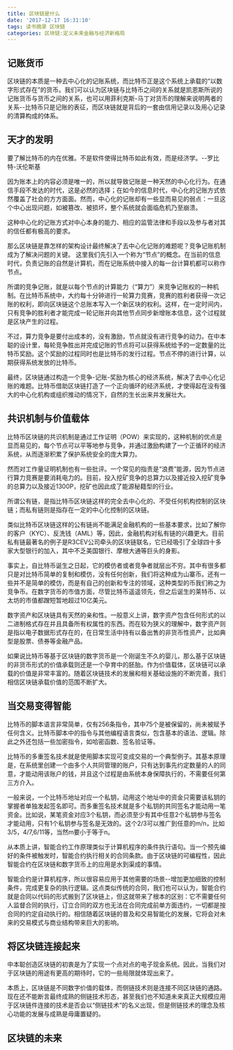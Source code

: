 ```yaml
---
title: 区块链是什么  
date: '2017-12-17 16:31:10'  
tags: 读书摘录 区块链
categories: 区块链:定义未来金融与经济新格局
---
```

## 记账货币

区块链的本质是一种去中心化的记账系统，而比特币正是这个系统上承载的“以数字形式存在”的货币。我们可以认为区块链与比特币之间的关系就是凯恩斯所说的记账货币与货币之间的关系，也可以用菲利克斯-马丁对货币的理解来说明两者的关系--比特币只是记账的表征，而区块链就是背后的一套由信用记录以及用心记录的清算构成的体系。

## 天才的发明

要了解比特币的内在优雅。不是软件使得比特币如此有效，而是经济学。--罗比特-沃伦斯基

因为账本上的内容必须是唯一的，所以就导致记账是一种天然的中心化行为。在通信手段不发达的时代，这是必然的选择；在如今的信息时代，中心化的记账方式依然覆盖了社会的方方面面。然而，中心化的记账却有一些显而易见的弱点：一旦这个中心出现问题，如被篡改、被损坏，整个系统就会面临危机乃至崩溃。

这种中心化的记账方式对中心本身的能力、相应的监管法律和手段以及参与者对其的信任都有极高的要求。

那么区块链是靠怎样的架构设计最终解决了去中心化记账的难题呢？竞争记账机制成为了解决问题的关键。
这里我们先引入一个称为“节点”的概念。在当前的信息时代，负责记账的自然是计算机，而在记账系统中接入的每一台计算机都可以称作节点。

所谓的竞争记账，就是以每个节点的计算能力（“算力”）来竞争记账权的一种机制。在比特币系统中，大约每十分钟进行一轮算力竞赛，竞赛的胜利者获得一次记账的权利，即向区块链这个总账本写入一个新区块的权利。这样，在一定时间内，只有竞争的胜利者才能完成一轮记账并向其他节点同步新增账本信息，这个过程就是区块产生的过程。

不过，算力竞争是要付出成本的，没有激励，节点就没有进行竞争的动力。在中本聪的设计里，每轮竞争胜出并完成记账的节点将可以获得系统给予的一定数量的比特币奖励。这个奖励的过程同时也是比特币的发行过程。节点不停的进行计算，以期获得系统发放的比特币。

最终，区块链通过构造一个竞争-记账-奖励为核心的经济系统，解决了去中心化记账的难题。比特币借助区块链打造了一个正向循环的经济系统，才使得起在没有强大的中心化机构或组织推动的情况下，自然的生长出来并发展壮大。

## 共识机制与价值载体

比特币区块链的共识机制是通过工作证明（POW）来实现的，这种机制的优点是显而易见的，每个节点可以平等地参与竞争，并通过激励构建了一个正循环的经济系统，从而逐渐积累了保护系统安全的庞大算力。

然而对工作量证明机制也有一些批评。一个常见的指责是“浪费”能源，因为节点进行算力竞赛是要消耗电力的。目前，投入挖矿竞争的总算力以及接近投入挖矿竞争的总算力以及接近1300P，挖矿也因此成了能源秘籍型的行业。

所谓公有链，是指比特币区块链这样的完全去中心化的、不受任何机构控制的区块链；而私有链则是指存在一定的中心化控制的区块链。

类似比特币区块链这样的公有链尚不能满足金融机构的一些基本要求，比如了解你的客户（KYC）、反洗钱（AML）等，因此，金融机构对私有链的兴趣更大。目前私有链最著名的例子是R3CEV公司牵头的区块链联名，它已经吸引了全球四十多家大型银行的加入，其中不乏美国银行、摩根大通等巨头的身影。

事实上，自比特币诞生之日起，它的模仿者或者竞争者就层出不穷。其中有很多都只是对比特币简单的复制和模仿，没有任何创新，我们将这种成为山寨币。还有一些并不是简单的模仿，而是有自己的创新和专注的领域，这种类型的币我们称之为竞争币。在数字货币的市值方面，尽管比特币遥遥领先，但之后诞生的莱特币、以太坊的市值都蹭短暂地超过10亿美元。

数字资产和区块链具有天然的亲和性。一般意义上讲，数字资产包含任何形式的以二进制格式存在并且具备所有权属性的东西。而在较为狭义的理解中，数字资产则是指以电子数据形式存在的，在日常生活中持有以备出售的非货币性资产，比如典型是股票、债券等金融产品。

如果说比特币等基于区块链的数字货币是一个刚诞生不久的婴儿，那么基于区块链的非货币形式的价值承载则还是一个孕育中的胚胎。作为价值载体，区块链可以承载的价值是非常丰富的。随着区块链技术的发展和相关基础设施的不断完善，我们相信区块链承载价值的范围不断扩大。

## 当交易变得智能

比特币的脚本语言非常简单，仅有256条指令，其中75个是被保留的，尚未被赋予任何含义。比特币脚本中的指令与其他编程语言类似，包含基本的语法、逻辑。除此之外还包括一些加密指令，如哈密函数、签名验证等。

比特币的多重签名技术就是使用脚本实现可变成交易的一个典型例子。其基本原理是，在系统里创建一个由多个人共同管理的账户，只有达到事先约定数量的人的同意，才能动用该账户的钱，并且这个过程是由系统本身保障执行的，不需要任何第三方介入。

一般来说，一个比特币地址对应一个私钥，动用这个地址中的资金只需要该私钥的掌握者单独发起签名即可。而多重签名技术就是多个私钥的共同签名才能动用一笔资金。比如说，某笔资金对应3个私钥，而必须至少有其中任意2个私钥参与签名才能动用，只有1个私钥参与签名是无效的。这个2/3可以推广到任意的m/n，比如3/5，4/7,6/11等，当然m要小于等于n。

从本质上讲，智能合约工作原理类似于计算机程序的条件执行语句。当一个预先编好的条件被触发时，智能合约执行相关的合同条款。由于区块链的可编程性，因此智能合约在区块链和数字货币上的应用是水到渠成的事情。

智能合约是计算机程序，所以很容易应用于其他需要的场景--增加更加细致的控制条件，完成更复杂的执行逻辑。这点类似传统的合同，我们也可以认为，智能合约就是合同以代码的形式搬到了区块链上，但这就带来了根本的区别：它不需要任何人监督合同的执行，订立合同的双方也无法在合同完成前单方面违约，一切都是按合同的约定自动执行的。相信随着区块链的普及和交易智能化的发展，它将会对未来的交易模式与商业结构带来巨大的影响。

## 将区块链连接起来

中本聪创造区块链的初衷是为了实现一个点对点的电子现金系统。因此，当我们对于区块链的用途有更高的期待时，它的一些局限就体现出来了。

本质上，区块链是不同数字价值的载体，而侧链技术则是连接不同区块链的通路。现在还不能断言最终成熟的侧链技术形态，甚至我们也不知道未来真正大规模应用于区块链件连接的技术是否会以“侧链技术”的名义出现，但是侧链技术的理念及核心功能的发展与成熟是毋庸置疑的。

## 区块链的未来
